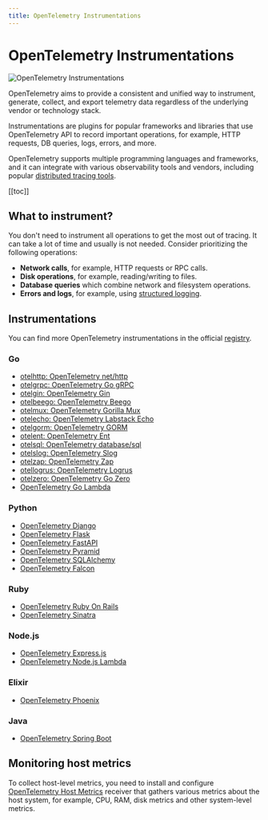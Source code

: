 ```yaml
---
title: OpenTelemetry Instrumentations
---
```


# OpenTelemetry Instrumentations

![OpenTelemetry Instrumentations](/instrument/opentelemetry-instrumentations.png)

OpenTelemetry aims to provide a consistent and unified way to instrument, generate, collect, and export telemetry data regardless of the underlying vendor or technology stack.

Instrumentations are plugins for popular frameworks and libraries that use OpenTelemetry API to record important operations, for example, HTTP requests, DB queries, logs, errors, and more.

OpenTelemetry supports multiple programming languages and frameworks, and it can integrate with various observability tools and vendors, including popular [distributed tracing tools](https://uptrace.dev/blog/distributed-tracing-tools.html).

[[toc]]

## What to instrument?

You don't need to instrument all operations to get the most out of tracing. It can take a lot of time and usually is not needed. Consider prioritizing the following operations:

- **Network calls**, for example, HTTP requests or RPC calls.
- **Disk operations**, for example, reading/writing to files.
- **Database queries** which combine network and filesystem operations.
- **Errors and logs**, for example, using [structured logging](https://uptrace.dev/blog/structured-logging.html).

## Instrumentations

You can find more OpenTelemetry instrumentations in the official [registry](https://opentelemetry.io/registry/).

### Go

- [otelhttp: OpenTelemetry net/http](opentelemetry-net-http.md)
- [otelgrpc: OpenTelemetry Go gRPC](opentelemetry-go-grpc.md)
- [otelgin: OpenTelemetry Gin](opentelemetry-gin.md)
- [otelbeego: OpenTelemetry Beego](opentelemetry-beego.md)
- [otelmux: OpenTelemetry Gorilla Mux](opentelemetry-gorilla-mux.md)
- [otelecho: OpenTelemetry Labstack Echo](opentelemetry-echo.md)
- [otelgorm: OpenTelemetry GORM](opentelemetry-gorm.md)
- [otelent: OpenTelemetry Ent](opentelemetry-ent.md)
- [otelsql: OpenTelemetry database/sql](opentelemetry-database-sql.md)
- [otelslog: OpenTelemetry Slog](opentelemetry-slog.md)
- [otelzap: OpenTelemetry Zap](opentelemetry-zap.md)
- [otellogrus: OpenTelemetry Logrus](opentelemetry-logrus.md)
- [otelzero: OpenTelemetry Go Zero](opentelemetry-go-zero.md)
- [OpenTelemetry Go Lambda](opentelemetry-go-lambda.md)

### Python

- [OpenTelemetry Django](opentelemetry-django.md)
- [OpenTelemetry Flask](opentelemetry-flask.md)
- [OpenTelemetry FastAPI](opentelemetry-fastapi.md)
- [OpenTelemetry Pyramid](opentelemetry-pyramid.md)
- [OpenTelemetry SQLAlchemy](opentelemetry-sqlalchemy.md)
- [OpenTelemetry Falcon](opentelemetry-falcon.md)

### Ruby

- [OpenTelemetry Ruby On Rails](opentelemetry-rails.md)
- [OpenTelemetry Sinatra](opentelemetry-sinatra.md)

### Node.js

- [OpenTelemetry Express.js](opentelemetry-express.md)
- [OpenTelemetry Node.js Lambda](opentelemetry-node-lambda.md)

### Elixir

- [OpenTelemetry Phoenix](opentelemetry-phoenix.md)

### Java

- [OpenTelemetry Spring Boot](opentelemetry-spring-boot.html)

## Monitoring host metrics

To collect host-level metrics, you need to install and configure [OpenTelemetry Host Metrics](https://uptrace.dev/opentelemetry/collector-host-metrics.html) receiver that gathers various metrics about the host system, for example, CPU, RAM, disk metrics and other system-level metrics.
